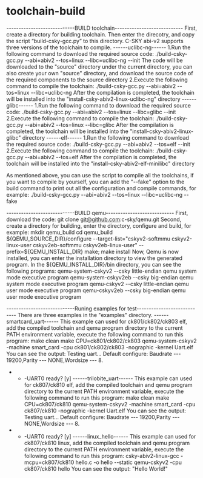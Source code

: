 # toolchain-build

----------------------------BUILD toolchain----------------------------
First, create a directory for building toolchain.
Then enter the direcotry, and copy the script “build-csky-gcc.py” to this directory.
C-SKY abi-v2 supports three versions of the toolchain to compile.
------uclibc-ng------
1.Run the following command to download the required source code:
    ./build-csky-gcc.py --abi=abiv2 --tos=linux --libc=uclibc-ng --init
  The code will be downloaded to the "source" directory under the current directory, you can also create your own "source" directory, and download the source code of the required components to the source directory
2.Execute the following command to compile the toolchain:
    ./build-csky-gcc.py --abi=abiv2 --tos=linux --libc=uclibc-ng
  After the compilation is completed, the toolchain will be installed into the "install-csky-abiv2-linux-uclibc-ng" directory
------glibc------
1.Run the following command to download the required source code:
    ./build-csky-gcc.py --abi=abiv2 --tos=linux --libc=glibc --init
2.Execute the following command to compile the toolchain:
    ./build-csky-gcc.py --abi=abiv2 --tos=linux --libc=glibc
  After the compilation is completed, the toolchain will be installed into the "install-csky-abiv2-linux-glibc" directory
------elf------
1.Run the following command to download the required source code:
    ./build-csky-gcc.py --abi=abiv2 --tos=elf --init
2.Execute the following command to compile the toolchain:
    ./build-csky-gcc.py --abi=abiv2 --tos=elf
  After the compilation is completed, the toolchain will be installed into the "install-csky-abiv2-elf-minilibc" directory

As mentioned above, you can use the script to compile all the toolchains, if you want to compile by yourself, you can add the "--fake" option to the build command to print out all the configuration and compile commands, for example:
  ./build-csky-gcc.py --abi=abiv2 --tos=linux --libc=uclibc-ng --fake



----------------------------BUILD qemu----------------------------
First, download the code:
  git clone git@github.com:c-sky/qemu.git
Second, create a directory for building, enter the directory, configure and build, for example:
  mkdir qemu_build
  cd qemu_build
  ${QEMU_SOURCE_DIR}/configure --target-list="cskyv2-softmmu cskyv2-linux-user cskyv2eb-softmmu cskyv2eb-linux-user" --prefix=${QEMU_INSTALL_DIR}
  make; make install
Now, Qemu is now installed, you can enter the installation directory to view the generated program. In the ${QEMU_INSTALL_DIR}/bin directory, you can see the following programs:
  qemu-system-cskyv2             --csky little-endian qemu system mode executive program
  qemu-system-cskyv2eb           --csky big-endian qemu system mode executive program
  qemu-cskyv2                    --csky little-endian qemu user mode executive program
  qemu-cskyv2eb                  --csky big-endian qemu user mode executive program
  
  

----------------------------Runing examples for test----------------------------
There are three examples in the "examples" directory.
------smartcard_uart------
This example can used for ck801/ck802/ck803 elf, add the compiled toolchain and qemu program directory to the current PATH environment variable, execute the following command to run this program:
  make clean
  make CPU=ck801/ck802/ck803
  qemu-system-cskyv2  -machine smart_card -cpu ck801/ck802/ck803 -nographic -kernel Uart.elf
You can see the output:
  Testing uart...
  Default configure: Baudrate --- 19200,Parity --- NONE,Wordsize --- 8. 
  - - -UART0 ready? [y]
------trilobite_uart------
This example can used for ck807/ck810 elf, add the compiled toolchain and qemu program directory to the current PATH environment variable, execute the following command to run this program:
  make clean
  make CPU=ck807/ck810
  qemu-system-cskyv2  -machine smart_card -cpu ck807/ck810 -nographic -kernel Uart.elf
You can see the output:
  Testing uart...
  Default configure: Baudrate --- 19200,Parity --- NONE,Wordsize --- 8. 
  - - -UART0 ready? [y]
------linux_hello------
This example can used for ck807/ck810 linux, add the compiled toolchain and qemu program directory to the current PATH environment variable, execute the following command to run this program:
  csky-abiv2-linux-gcc -mcpu=ck807/ck810 hello.c  -o hello --static
  qemu-cskyv2 -cpu ck807/ck810 hello
You can see the output:
  "Hello World!"
  
  
